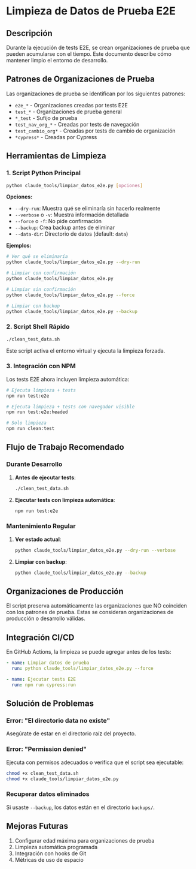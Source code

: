 # Limpieza de Datos de Prueba E2E

## Descripción

Durante la ejecución de tests E2E, se crean organizaciones de prueba que pueden acumularse con el tiempo. Este documento describe cómo mantener limpio el entorno de desarrollo.

## Patrones de Organizaciones de Prueba

Las organizaciones de prueba se identifican por los siguientes patrones:
- `e2e_*` - Organizaciones creadas por tests E2E
- `test_*` - Organizaciones de prueba general
- `*_test` - Sufijo de prueba
- `test_nav_org_*` - Creadas por tests de navegación
- `test_cambio_org*` - Creadas por tests de cambio de organización
- `*cypress*` - Creadas por Cypress

## Herramientas de Limpieza

### 1. Script Python Principal

```bash
python claude_tools/limpiar_datos_e2e.py [opciones]
```

**Opciones:**
- `--dry-run`: Muestra qué se eliminaría sin hacerlo realmente
- `--verbose` o `-v`: Muestra información detallada
- `--force` o `-f`: No pide confirmación
- `--backup`: Crea backup antes de eliminar
- `--data-dir`: Directorio de datos (default: `data`)

**Ejemplos:**

```bash
# Ver qué se eliminaría
python claude_tools/limpiar_datos_e2e.py --dry-run

# Limpiar con confirmación
python claude_tools/limpiar_datos_e2e.py

# Limpiar sin confirmación
python claude_tools/limpiar_datos_e2e.py --force

# Limpiar con backup
python claude_tools/limpiar_datos_e2e.py --backup
```

### 2. Script Shell Rápido

```bash
./clean_test_data.sh
```

Este script activa el entorno virtual y ejecuta la limpieza forzada.

### 3. Integración con NPM

Los tests E2E ahora incluyen limpieza automática:

```bash
# Ejecuta limpieza + tests
npm run test:e2e

# Ejecuta limpieza + tests con navegador visible
npm run test:e2e:headed

# Solo limpieza
npm run clean:test
```

## Flujo de Trabajo Recomendado

### Durante Desarrollo

1. **Antes de ejecutar tests**:
   ```bash
   ./clean_test_data.sh
   ```

2. **Ejecutar tests con limpieza automática**:
   ```bash
   npm run test:e2e
   ```

### Mantenimiento Regular

1. **Ver estado actual**:
   ```bash
   python claude_tools/limpiar_datos_e2e.py --dry-run --verbose
   ```

2. **Limpiar con backup**:
   ```bash
   python claude_tools/limpiar_datos_e2e.py --backup
   ```

## Organizaciones de Producción

El script preserva automáticamente las organizaciones que NO coinciden con los patrones de prueba. Estas se consideran organizaciones de producción o desarrollo válidas.

## Integración CI/CD

En GitHub Actions, la limpieza se puede agregar antes de los tests:

```yaml
- name: Limpiar datos de prueba
  run: python claude_tools/limpiar_datos_e2e.py --force

- name: Ejecutar tests E2E
  run: npm run cypress:run
```

## Solución de Problemas

### Error: "El directorio data no existe"
Asegúrate de estar en el directorio raíz del proyecto.

### Error: "Permission denied"
Ejecuta con permisos adecuados o verifica que el script sea ejecutable:
```bash
chmod +x clean_test_data.sh
chmod +x claude_tools/limpiar_datos_e2e.py
```

### Recuperar datos eliminados
Si usaste `--backup`, los datos están en el directorio `backups/`.

## Mejoras Futuras

1. Configurar edad máxima para organizaciones de prueba
2. Limpieza automática programada
3. Integración con hooks de Git
4. Métricas de uso de espacio